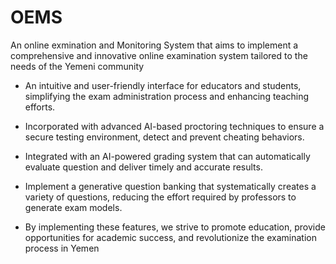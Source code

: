 # OEMS
An online exmination and Monitoring System that aims to implement a comprehensive and innovative online examination system tailored to the needs of the Yemeni community



- An intuitive and user-friendly interface for educators and students, simplifying the exam administration process and enhancing teaching efforts.

- Incorporated with advanced AI-based proctoring techniques to ensure a secure testing environment, detect and prevent cheating behaviors.

- Integrated with an AI-powered grading system that can automatically evaluate question and deliver timely and accurate results.

- Implement a generative question banking that systematically creates a variety of questions, reducing the effort required by professors to generate exam models.
  
- By implementing these features, we strive to promote education, provide opportunities for academic success, and revolutionize the examination process in Yemen
